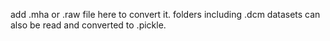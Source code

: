 add .mha or .raw file here to convert it. folders including .dcm datasets can also be read and converted to .pickle. 
